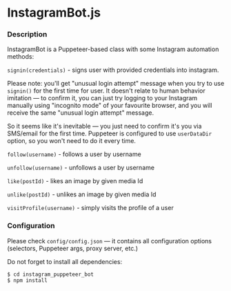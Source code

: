 # InstagramBot.js

### Description
InstagramBot is a Puppeteer-based class with some Instagram automation methods:

`signin(credentials)` - signs user with provided credentials into instagram. 

Please note: you'll get "unusual login attempt" message when you try to use `signin()` for the first time for user. It doesn't relate to human behavior imitation — to confirm it, you can just try logging to your Instagram manually using "incognito mode" of your favourite browser, and you will receive the same "unusual login attempt" message.

So it seems like it's inevitable — you just need to confirm it's you via SMS/email for the first time. Puppeteer is configured to use `userDataDir` option, so you won't need to do it every time.

`follow(username)` - follows a user by username

`unfollow(username)` - unfollows a user by username

`like(postId)` - likes an image by given media Id

`unlike(postId)` - unlikes an image by given media Id

`visitProfile(username)` - simply visits the profile of a user


### Configuration

Please check `config/config.json` — it contains all configuration options (selectors, Puppeteer args, proxy server, etc.)

Do not forget to install all dependencies:

```
$ cd instagram_puppeteer_bot
$ npm install
```
